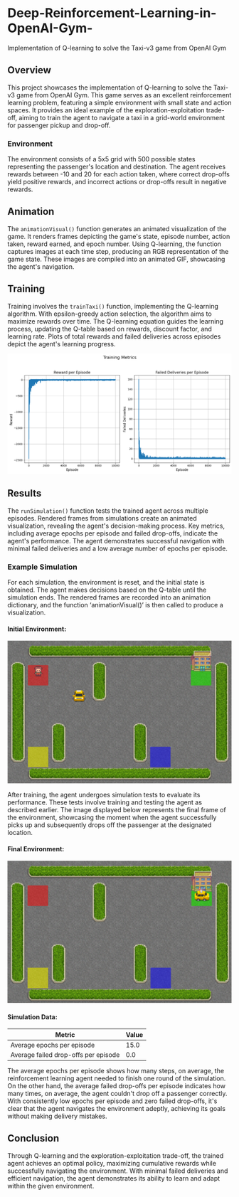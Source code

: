 # Deep-Reinforcement-Learning-in-OpenAI-Gym-
Implementation of Q-learning to solve the Taxi-v3 game from OpenAI Gym

## Overview
This project showcases the implementation of Q-learning to solve the Taxi-v3 game from OpenAI Gym. This game serves as an excellent reinforcement learning problem, featuring a simple environment with small state and action spaces. It provides an ideal example of the exploration-exploitation trade-off, aiming to train the agent to navigate a taxi in a grid-world environment for passenger pickup and drop-off.

### Environment
The environment consists of a 5x5 grid with 500 possible states representing the passenger's location and destination. The agent receives rewards between -10 and 20 for each action taken, where correct drop-offs yield positive rewards, and incorrect actions or drop-offs result in negative rewards.

## Animation
The `animationVisual()` function generates an animated visualization of the game. It renders frames depicting the game's state, episode number, action taken, reward earned, and epoch number. Using Q-learning, the function captures images at each time step, producing an RGB representation of the game state. These images are compiled into an animated GIF, showcasing the agent's navigation.

## Training
Training involves the `trainTaxi()` function, implementing the Q-learning algorithm. With epsilon-greedy action selection, the algorithm aims to maximize rewards over time. The Q-learning equation guides the learning process, updating the Q-table based on rewards, discount factor, and learning rate. Plots of total rewards and failed deliveries across episodes depict the agent's learning progress.

![Training](https://github.com/sacadelmi/Deep-Reinforcement-Learning-in-OpenAI-Gym-/blob/main/Training.png)

## Results
The `runSimulation()` function tests the trained agent across multiple episodes. Rendered frames from simulations create an animated visualization, revealing the agent's decision-making process. Key metrics, including average epochs per episode and failed drop-offs, indicate the agent's performance. The agent demonstrates successful navigation with minimal failed deliveries and a low average number of epochs per episode.

### Example Simulation
For each simulation, the environment is reset, and the initial state is obtained. The agent makes decisions based on the Q-table until the simulation ends. The rendered frames are recorded into an animation dictionary, and the function ‘animationVisual()’ is then called to produce a visualization. 

#### Initial Environment:

![Initial Environment](https://github.com/sacadelmi/Deep-Reinforcement-Learning-in-OpenAI-Gym-/blob/main/start.png)

After training, the agent undergoes simulation tests to evaluate its performance. These tests involve training and testing the agent as described earlier. The image displayed below represents the final frame of the environment, showcasing the moment when the agent successfully picks up and subsequently drops off the passenger at the designated location.

#### Final Environment:

![Final Environment](https://github.com/sacadelmi/Deep-Reinforcement-Learning-in-OpenAI-Gym-/blob/main/end.png)

#### Simulation Data:

| Metric                              | Value   |
|-------------------------------------|---------|
| Average epochs per episode          | 15.0    |
| Average failed drop-offs per episode| 0.0     |

The average epochs per episode shows how many steps, on average, the reinforcement learning agent needed to finish one round of the simulation. On the other hand, the average failed drop-offs per episode indicates how many times, on average, the agent couldn't drop off a passenger correctly. With consistently low epochs per episode and zero failed drop-offs, it's clear that the agent navigates the environment adeptly, achieving its goals without making delivery mistakes.

## Conclusion
Through Q-learning and the exploration-exploitation trade-off, the trained agent achieves an optimal policy, maximizing cumulative rewards while successfully navigating the environment. With minimal failed deliveries and efficient navigation, the agent demonstrates its ability to learn and adapt within the given environment.
